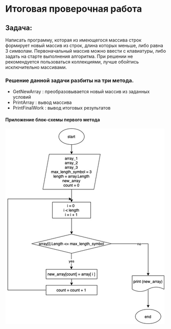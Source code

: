 # Итоговая проверочная работа

## Задача:

Написать программу, которая из имеющегося массива строк формирует новый массив из строк, длина которых меньше, либо равна 3 символам. Первоначальный массив можно ввести с клавиатуры, либо задать на старте выполнения алгоритма. При решении не рекомендуется пользоваться коллекциями, лучше обойтись исключительно массивами.

### Решение данной задачи разбиты на три метода.

- GetNewArray : преобразовывается новый массив из заданных условий
- PrintArray : вывод массива
- PrintFinalWork : вывод итоговых результатов

#### Приложение блок-схемы первого метода

![GetNewArray](/block_diagram.jpg)
